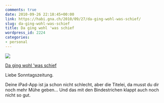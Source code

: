 ```yaml
---
comments: true
date: 2010-09-26 22:18:45+00:00
link: https://habi.gna.ch/2010/09/27/da-ging-wohl-was-schief/
slug: da-ging-wohl-was-schief
title: Da ging wohl 'was schief
wordpress_id: 2224
categories:
- personal
---
```


[![](https://static.flickr.com/4086/5027080923_40490971b3_m.jpg)](https://www.flickr.com/photos/habi/5027080923/)
   
[Da ging wohl 'was schief](https://www.flickr.com/photos/habi/5027080923/)

Liebe Sonntagszeitung.  

Deine iPad-App ist ja schon nicht schlecht, aber die Titelei, da musst du dir noch mehr Mühe geben...
Und das mit den Bindestrichen klappt auch noch nicht so gut.